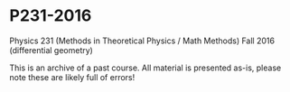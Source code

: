 # P231-2016
Physics 231 (Methods in Theoretical Physics / Math Methods) Fall 2016 (differential geometry)

This is an archive of a past course. All material is presented as-is, please note these are likely full of errors!
